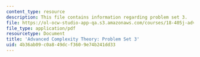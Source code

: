 ```yaml
---
content_type: resource
description: This file contains information regarding problem set 3.
file: https://ol-ocw-studio-app-qa.s3.amazonaws.com/courses/18-405j-advanced-complexity-theory-spring-2016/4b36ab09c0a849dcf3609e74b241dd33_MIT18_405JS16_pset3.pdf
file_type: application/pdf
resourcetype: Document
title: 'Advanced Complexity Theory: Problem Set 3'
uid: 4b36ab09-c0a8-49dc-f360-9e74b241dd33
---
```

